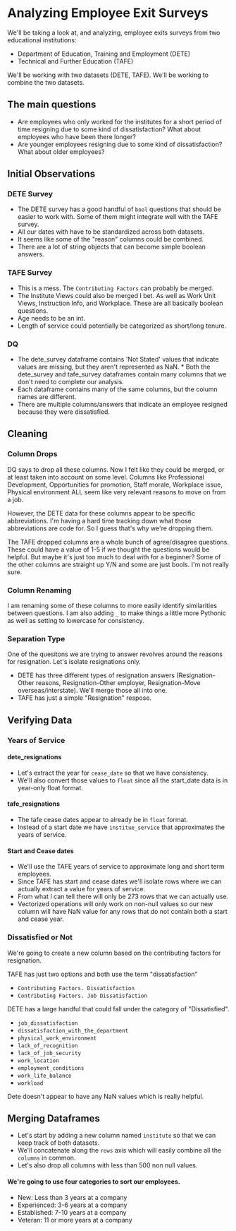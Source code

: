 # Analyzing Employee Exit Surveys

We'll be taking a look at, and analyzing, employee exits surveys from two educational institutions:
* Department of Education, Training and Employment (DETE) 
* Technical and Further Education (TAFE)

We'll be working with two datasets (DETE, TAFE). We'll be working to combine the two datasets. 

## The main questions
* Are employees who only worked for the institutes for a short period of time resigning due to some kind of dissatisfaction? What about employees who have been there longer?
* Are younger employees resigning due to some kind of dissatisfaction? What about older employees?


## Initial Observations

### DETE Survey
* The DETE survey has a good handful of `bool` questions that should be easier to work with. Some of them might integrate well with the TAFE survey.  
* All our dates with have to be standardized across both datasets.  
* It seems like some of the "reason" columns could be combined.
* There are a lot of string objects that can become simple boolean answers.

### TAFE Survey
* This is a mess. The `Contributing Factors` can probably be merged.  
* The Institute Views could also be merged I bet. As well as Work Unit Views, Instruction Info, and Workplace. These are all basically boolean questions.  
* Age needs to be an int.  
* Length of service could potentially be categorized as short/long tenure.  

### DQ
* The dete_survey dataframe contains 'Not Stated' values that indicate values are missing, but they aren't represented as NaN.  * Both the dete_survey and tafe_survey dataframes contain many columns that we don't need to complete our analysis.  
* Each dataframe contains many of the same columns, but the column names are different.  
*  There are multiple columns/answers that indicate an employee resigned because they were dissatisfied.

## Cleaning

### Column Drops
DQ says to drop all these columns. Now I felt like they could be merged, or at least taken into account on some level. Columns like Professional Development, Opportunities for promotion, Staff morale, Workplace issue, Physical environment ALL seem like very relevant reasons to move on from a job. 

However, the DETE data for these columns appear to be specific abbreviations. I'm having a hard time tracking down what those abbreviations are code for. So I guess that's why we're dropping them. 

The TAFE dropped columns are a whole bunch of agree/disagree questions. These could have a value of 1-5 if we thought the questions would be helpful. But maybe it's just too much to deal with for a beginner? Some of the other columns are straight up Y/N and some are just bools. I'm not really sure.

### Column Renaming
I am renaming some of these columns to more easily identify similarities between questions. I am also adding `_` to make things a little more Pythonic as well as setting to lowercase for consistency.

### Separation Type
One of the quesitons we are trying to answer revolves around the reasons for resignation. Let's isolate resignations only.  
* DETE has three different types of resignation answers (Resignation-Other reasons, Resignation-Other employer, Resignation-Move overseas/interstate). We'll merge those all into one.  
* TAFE has just a simple "Resignation" respose.  


## Verifying Data

### Years of Service

#### dete_resignations
* Let's extract the year for `cease_date` so that we have consistency.  
* We'll also convert those values to `float` since all the start_date data is in year-only float format.  

#### tafe_resignations  

* The tafe cease dates appear to already be in `float` format.  
* Instead of a start date we have `institue_service` that approximates the years of service.  


#### Start and Cease dates

* We'll use the TAFE years of service to approximate long and short term employees.  
* Since TAFE has start and cease dates we'll isolate rows where we can actually extract a value for years of service.  
* From what I can tell there will only be 273 rows that we can actually use.  
* Vectorized operations will only work on non-null values so our new column will have NaN value for any rows that do not contain both a start and cease year.  


### Dissatisfied or Not

We're going to create a new column based on the contributing factors for resignation. 

TAFE has just two options and both use the term "dissatisfaction"
* `Contributing Factors. Dissatisfaction`
* `Contributing Factors. Job Dissatisfaction`  

DETE has a large handful that could fall under the category of "Dissatisfied".
* `job_dissatisfaction`
* `dissatisfaction_with_the_department`
* `physical_work_environment`
* `lack_of_recognition`
* `lack_of_job_security`
* `work_location`
* `employment_conditions`
* `work_life_balance`
* `workload`

Dete doesn't appear to have any NaN values which is really helpful.  



## Merging Dataframes

* Let's start by adding a new column named `institute` so that we can keep track of both datasets.  
* We'll concatenate along the `rows` axis which will easily combine all the `columns` in common.  
* Let's also drop all columns with less than 500 non null values.  



#### We're going to use four categories to sort our employees.

* New: Less than 3 years at a company
* Experienced: 3-6 years at a company
* Established: 7-10 years at a company
* Veteran: 11 or more years at a company